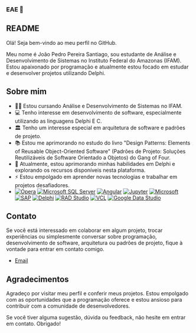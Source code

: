 ### EAE 👋
## README

Olá! Seja bem-vindo ao meu perfil no GitHub. 

Meu nome é João Pedro Pereira Santiago, sou estudante de Análise e Desenvolvimento de Sistemas no Instituto Federal do Amazonas (IFAM). Estou apaixonado por programação e atualmente estou focado em estudar e desenvolver projetos utilizando Delphi.

## Sobre mim

- 👨‍🎓 Estou cursando Análise e Desenvolvimento de Sistemas no IFAM.
- 💻 Tenho interesse em desenvolvimento de software, especialmente utilizando as linguagens Delphi E C.
- 🏛️ Tenho um interesse especial em arquitetura de software e padrões de projeto.
- 📚 Estou me aprimorando no estudo do livro "Design Patterns: Elements of Reusable Object-Oriented Software" (Padrões de Projeto: Soluções Reutilizáveis de Software Orientado a Objetos) do Gang of Four.
- 🌱 Atualmente, estou aprimorando minhas habilidades em Delphi e explorando os recursos disponíveis nesta plataforma.
- ⚡️ Estou empolgado em aprender novas tecnologias e trabalhar em projetos desafiadores.
- [![Opera](https://img.shields.io/badge/Opera-FF1B2D?style=for-the-badge&logo=Opera&logoColor=white)](https://www.opera.com/)
[![Microsoft SQL Server](https://img.shields.io/badge/Microsoft%20SQL%20Server-CC2927?style=for-the-badge&logo=microsoft%20sql%20server&logoColor=white)](https://www.microsoft.com/en-us/sql-server)
[![Angular](https://img.shields.io/badge/Angular-DD0031?style=for-the-badge&logo=angular&logoColor=white)](https://angular.io/)
[![Jupyter](https://img.shields.io/badge/Jupyter-F37626.svg?&style=for-the-badge&logo=Jupyter&logoColor=white)](https://jupyter.org/)
[![Microsoft](https://img.shields.io/badge/Microsoft-666666?style=for-the-badge&logo=microsoft&logoColor=white)](https://www.microsoft.com/)
[![SAP](https://img.shields.io/badge/SAP-0FAAFF?style=for-the-badge&logo=sap&logoColor=white)](https://www.sap.com/)
[![Delphi](https://img.shields.io/badge/Delphi-EE1F35?style=for-the-badge&logo=delphi&logoColor=white)](https://www.embarcadero.com/br/products/delphi)
[![RAD Studio](https://img.shields.io/badge/RAD%20Studio-10.4%20Sydney-EE1F35?style=for-the-badge&logo=delphi&logoColor=white)](https://www.embarcadero.com/br/products/rad-studio)
[![VCL](https://img.shields.io/badge/VCL-Visual%20Component%20Library-EE1F35?style=for-the-badge&logo=delphi&logoColor=white)](https://docwiki.embarcadero.com/RADStudio/Sydney/en/Visual_Component_Library)
[![Google Data Studio](https://img.shields.io/badge/Google%20Data%20Studio-4285F4?style=for-the-badge&logo=google%20data%20studio&logoColor=white)](https://datastudio.google.com/)




## Contato

Se você está interessado em colaborar em algum projeto, trocar experiências ou simplesmente conversar sobre programação, desenvolvimento de software, arquitetura ou padrões de projeto, fique à vontade para entrar em contato comigo.


- [Email](jpedropsss@gmail.com)

## Agradecimentos

Agradeço por visitar meu perfil e conferir meus projetos. Estou empolgado com as oportunidades que a programação oferece e estou ansioso para contribuir com a comunidade de desenvolvedores.

Se você tiver alguma sugestão, dúvida ou feedback, não hesite em entrar em contato. Obrigado!

